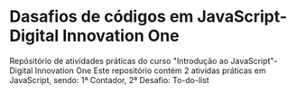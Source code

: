 # Dasafios de códigos em JavaScript-Digital Innovation One
Repósitório de atividades práticas do curso "Introdução ao JavaScript"- Digital Innovation One
Este repositório contém 2 atividas práticas em JavaScript, sendo:
1ª Contador,
2ª Desafio: To-do-list
